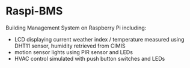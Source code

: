 # Raspi-BMS
Building Management System on Raspberry Pi including: 
- LCD displaying current weather index / temperature measured using DHT11 sensor, humidity retrieved from CIMIS
- motion sensor lights using PIR sensor and LEDs
- HVAC control simulated with push button switches and LEDs
